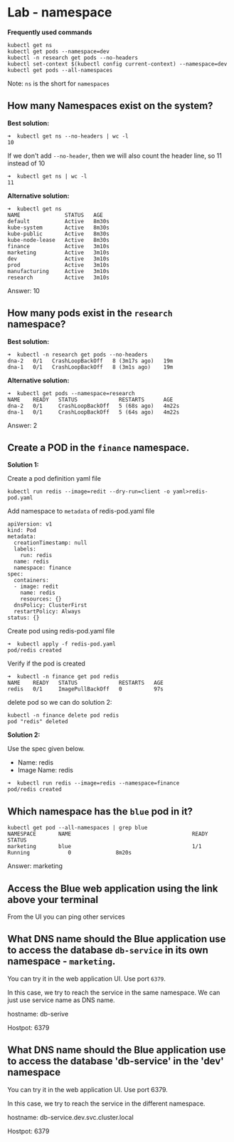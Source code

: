 # Lab - namespace

**Frequently used commands**

```
kubectl get ns
kubectl get pods --namespace=dev
kubectl -n research get pods --no-headers
kubectl set-context $(kubectl config current-context) --namespace=dev
kubectl get pods --all-namespaces
```

Note: `ns` is the short for `namespaces`

## How many Namespaces exist on the system?

**Best solution:**

```
➜  kubectl get ns --no-headers | wc -l
10
```

If we don't add `--no-header`, then we will also count the header line, so 11 instead of 10

```
➜  kubectl get ns | wc -l
11
```

**Alternative solution:**

```
➜  kubectl get ns
NAME              STATUS   AGE
default           Active   8m30s
kube-system       Active   8m30s
kube-public       Active   8m30s
kube-node-lease   Active   8m30s
finance           Active   3m10s
marketing         Active   3m10s
dev               Active   3m10s
prod              Active   3m10s
manufacturing     Active   3m10s
research          Active   3m10s
```

Answer: 10

## How many pods exist in the `research` namespace?

**Best solution:**

```
➜  kubectl -n research get pods --no-headers
dna-2   0/1   CrashLoopBackOff   8 (3m17s ago)   19m
dna-1   0/1   CrashLoopBackOff   8 (3m1s ago)    19m

```

**Alternative solution:**

```
➜  kubectl get pods --namespace=research 
NAME    READY   STATUS             RESTARTS      AGE
dna-2   0/1     CrashLoopBackOff   5 (68s ago)   4m22s
dna-1   0/1     CrashLoopBackOff   5 (64s ago)   4m22s
```

Answer: 2

## Create a POD in the `finance` namespace.

**Solution 1:**

Create a pod definition yaml file

```
kubectl run redis --image=redit --dry-run=client -o yaml>redis-pod.yaml
```

Add namespace to `metadata` of  redis-pod.yaml file

```
apiVersion: v1
kind: Pod
metadata:
  creationTimestamp: null
  labels:
    run: redis
  name: redis
  namespace: finance
spec:
  containers:
  - image: redit
    name: redis
    resources: {}
  dnsPolicy: ClusterFirst
  restartPolicy: Always
status: {}
```

Create pod using redis-pod.yaml file

```
➜  kubectl apply -f redis-pod.yaml 
pod/redis created
```

Verify if the pod is created

```
➜  kubectl -n finance get pod redis
NAME    READY   STATUS             RESTARTS   AGE
redis   0/1     ImagePullBackOff   0          97s
```

delete pod so we can do solution 2:

```
kubectl -n finance delete pod redis
pod "redis" deleted
```



**Solution 2:**

Use the spec given below.

- Name: redis
- Image Name: redis

```
➜  kubectl run redis --image=redis --namespace=finance
pod/redis created
```

## Which namespace has the `blue` pod in it?

```
kubectl get pod --all-namespaces | grep blue
NAMESPACE       NAME                                      READY   STATUS             
marketing       blue                                      1/1     Running            0              8m20s
```

Answer: marketing

## Access the Blue web application using the link above your terminal

From the UI you can ping other services

## What DNS name should the Blue application use to access the database `db-service` in its own namespace - `marketing`.

You can try it in the web application UI. Use port `6379`.

In this case, we try to reach the service in the same namespace. We can just use service name as DNS name. 

hostname: db-serive

Hostpot: 6379

## What DNS name should the Blue application use to access the database 'db-service' in the 'dev' namespace

You can try it in the web application UI. Use port 6379.

In this case, we try to reach the service in the different namespace. 

hostname: db-service.dev.svc.cluster.local

Hostpot: 6379
